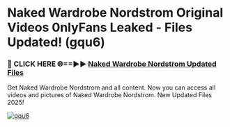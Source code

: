 # Naked Wardrobe Nordstrom Original Videos 0nlyFans Leaked - Files Updated! (gqu6)

<h3>🔴 CLICK HERE 🌐==►► <a href="https://tinyurl.com/yckcrads" rel="nofollow">Naked Wardrobe Nordstrom Updated Files</a></h3>

Get Naked Wardrobe Nordstrom and all content. Now you can access all videos and pictures of Naked Wardrobe Nordstrom. New Updated Files 2025!

[![gqu6](https://i.imgur.com/hpKpOFt.gif)](https://tinyurl.com/yckcrads)
